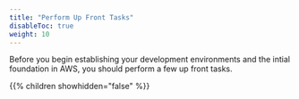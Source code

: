 ```yaml
---
title: "Perform Up Front Tasks"
disableToc: true
weight: 10
---
```


Before you begin establishing your development environments and the intial foundation in AWS, you should perform a few up front tasks.

{{% children showhidden="false" %}}
